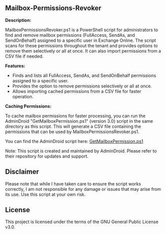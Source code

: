 ## Mailbox-Permissions-Revoker

**Description:**

MailboxPermissionsRevoker.ps1 is a PowerShell script for administrators to find and remove mailbox permissions (FullAccess, SendAs, and SendOnBehalf) assigned to a specific user in Exchange Online. The script scans for these permissions throughout the tenant and provides options to remove them selectively or all at once. It can also import permissions from a CSV file if needed.

**Features:**

- Finds and lists all FullAccess, SendAs, and SendOnBehalf permissions assigned to a specific user.
- Provides the option to remove permissions selectively or all at once.
- Allows importing cached permissions from a CSV file for faster operation.

**Caching Permissions:**

To cache mailbox permissions for faster processing, you can run the AdminDroid "GetMailboxPermission.ps1" (version 3.0) script in the same directory as this script. This will generate a CSV file containing the permissions that can be used by MailboxPermissionsRevoker.ps1.

You can find the AdminDroid script here:
[GetMailboxPermission.ps1](https://github.com/admindroid-community/powershell-scripts/blob/master/Office%20365%20Mailbox%20Permissions%20Report/GetMailboxPermission.ps1)

Note: This script is created and maintained by AdminDroid. Please refer to their repository for updates and support.


## Disclaimer
Please note that while I have taken care to ensure the script works correctly, I am not responsible for any damage or issues that may arise from its use. Use this script at your own risk.

## License
This project is licensed under the terms of the GNU General Public License v3.0.
